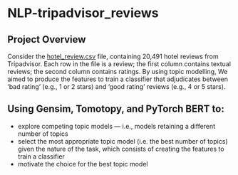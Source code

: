 # NLP-tripadvisor_reviews
## Project Overview
Consider the [hotel_review.csv](https://github.com/simoneSantoni/NLP-orgs-markets/blob/b13e6442bbf5789da7f41fec21c0f6058fdc4681/sampleData/tripadvisorReviews/hotel_reviews.csv) file, containing 20,491 hotel reviews from Tripadvisor. Each row in the file is a review; the first column contains textual reviews; the second column contains ratings. By using topic modelling, We aimed to produce the features to train a classifier that adjudicates between ‘bad rating’ (e.g., 1 or 2 stars) and ‘good rating’ reviews (e.g., 4 or 5 stars).

## Using Gensim, Tomotopy, and PyTorch BERT to:
- explore competing topic models — i.e., models retaining a different number of topics
- select the most appropriate topic model (i.e. the best number of topics) given the nature of the task, which consists of creating the features to train a classifier
- motivate the choice for the best topic model



